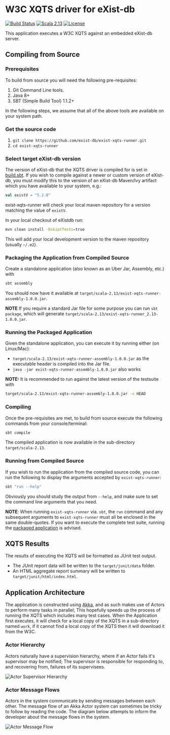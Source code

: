 # W3C XQTS driver for eXist-db

[![Build Status](https://travis-ci.com/eXist-db/exist-xqts-runner.png?branch=master)](https://travis-ci.com/eXist-db/exist-xqts-runner)
[![Scala 2.13](https://img.shields.io/badge/scala-2.13-red.svg)](http://scala-lang.org)
[![License](https://img.shields.io/badge/license-LGPL%203.0-blue.svg)](https://www.gnu.org/licenses/lgpl-3.0.html)

This application executes a W3C XQTS against an embedded eXist-db server.


## Compiling from Source

### Prerequisites

To build from source you will need the following pre-requisites:

1. Git Command Line tools.
2. Java 8+
3. SBT (Simple Build Tool) 1.1.2+

In the following steps, we assume that all of the above tools are available on your system path.

### Get the source code

1. `git clone https://github.com/exist-db/exist-xqts-runner.git`
2. `cd exist-xqts-runner`

### Select target eXist-db version

The version of eXist-db that the XQTS driver is compiled for is set in [build.sbt](build.sbt). 
If you wish to compile against a newer or custom version of eXist-db, you must modify this to the version of an eXist-db Maven/Ivy artifact which you have available to your system, e.g.:

```scala
val existV = "5.2.0"
``` 

exist-xqts-runner will check your local maven repository for a version matching the value of `existV`.

In your local checkout of eXistdb run:

```bash
mvn clean install -DskiptTests=true
```

This will add your local development version to the maven repository (usually `~/.m2`).

### Packaging the Application from Compiled Source

Create a standalone application (also known as an Uber Jar, Assembly, etc.) with

```bash
sbt assembly
```

You should now have it available at `target/scala-2.13/exist-xqts-runner-assembly-1.0.0.jar`. 

**NOTE** If you require a standard Jar file for some purpose you can run `sbt package`, which will generate `target/scala-2.13/exist-xqts-runner_2.13-1.0.0.jar`.

### Running the Packaged Application

Given the standalone application, you can execute it by running either (on Linux/Mac):

- `target/scala-2.13/exist-xqts-runner-assembly-1.0.0.jar`
  as the executable header is compiled into the Jar file.
- `java -jar exist-xqts-runner-assembly-1.0.0.jar` also works

**NOTE:** It is recommended to run against the latest version of the testsuite with 

```bash
target/scala-2.13/exist-xqts-runner-assembly-1.0.0.jar -x HEAD
```

### Compiling

Once the pre-requisites are met, to build from source execute the following commands from your console/terminal:

```bash
sbt compile
```

The compiled application is now available in the sub-directory `target/scala-2.13`.

### Running from Compiled Source

If you wish to run the application from the compiled source code, you can run the following to display the arguments accepted by `exist-xqts-runner`:

```bash
sbt "run --help"
```

Obviously you should study the output from `--help`, and make sure to set the command line arguments that you need.

**NOTE**: When running `exist-xqts-runner` via. `sbt`, the `run` command and any subsequent arguments to `exist-xqts-runner` must all be enclosed in the same double-quotes. If you want to execute the complete test suite, running the [packaged application](#Packaging-the-Application-from-Compiled-Source) is advised.

## XQTS Results
The results of executing the XQTS will be formatted as JUnit test output.

* The JUnit report data will be written to the `target/junit/data` folder.
* An HTML aggregate report summary will be written to `target/junit/html/index.html`.


## Application Architecture
The application is constructed using [Akka](https://akka.io), and as such makes use of Actors to perform many tasks in parallel; This hopefully speeds up the process of running the XQTS which includes many test cases.
When the Application first executes, it will check for a local copy of the XQTS in a sub-directory named `work`, if it cannot find a local copy of the XQTS then it will download it from the W3C.


### Actor Hierarchy
Actors naturally have a supervision hierarchy, where if an Actor fails it's supervisor may be notified; The supervisor is responsible for responding to, and recovering from, failures of its supervisees. 

![Actor Supervisor Hierarchy](https://github.com/exist-db/exist-xqts-runner/raw/master/doc/actor-supervisor-hierarchy.png "Actor Supervisor Hierarchy")


### Actor Message Flows
Actors in the system communicate by sending messages between each other. The message flow of an Akka Actor system can sometimes be tricky to follow by reading the code. The diagram below attempts to inform the developer about the message flows in the system.

![Actor Message Flow](https://github.com/exist-db/exist-xqts-runner/raw/master/doc/actor-message-flow.png "Actor Message Flow")

